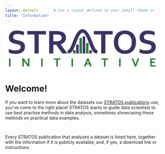 ```yaml
---
layout: default       # Use a layout defined in your Jekyll theme or `_layouts/`
title: "Information"
---
```


<img src="Image/stratos_logo.png"/>

# Welcome!
If you want to learn more about the datasets our <a href="https://www.stratos-initiative.org/en/publications" target="_blank">STRATOS publications</a> use, you've come to the right place! STRATOS wants to guide data scientists to use best practise methods in data analysis, sometimes showcasing these methods on practical data examples.

<br>

Every STRATOS publication that analyzes a dataset is listed here, together with the information if it is publicly available, and, if yes, a download link or instructions.
